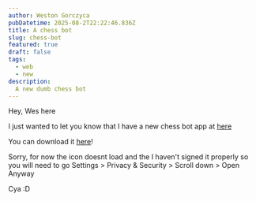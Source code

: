 ```yaml
---
author: Weston Gorczyca
pubDatetime: 2025-08-2T22:22:46.836Z
title: A chess bot
slug: chess-bot
featured: true
draft: false
tags:
  - web
  - new
description:
  A new dumb chess bot
---
```

Hey, Wes here

I just wanted to let you know that I have a new chess bot app at [here](https://dumb-fish-chess.web.app)

You can download it [here](https://drive.google.com/file/d/1jTC5YW05zteIseumdM7d6e6q0ojV2v98/view?usp=sharing)!

Sorry, for now the icon doesnt load and the I haven't signed it properly so you will need to go Settings > Privacy & Security > Scroll down > Open Anyway

Cya :D